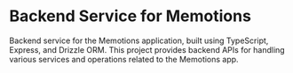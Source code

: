 # Backend Service for Memotions

Backend service for the Memotions application, built using TypeScript, Express, and Drizzle ORM. This project provides backend APIs for handling various services and operations related to the Memotions app.
